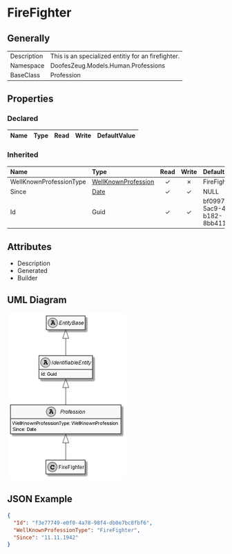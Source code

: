 ﻿# FireFighter

## Generally

|||
|:-|:-|
|Description|This is an specialized entitiy for an firefighter.|
|Namespace|DoofesZeug.Models.Human.Professions|
|BaseClass|Profession|

## Properties

### Declared

|Name|Type|Read|Write|DefaultValue|
|:---|:---|:--:|:---:|:-----------|

### Inherited

|Name|Type|Read|Write|DefaultValue|
|:---|:---|:--:|:---:|:-----------|
|WellKnownProfessionType|[WellKnownProfession](../../Enumerations/DoofesZeug.Models.Human.Professions/WellKnownProfession.md)|&#x2713;|&#x2717;|FireFighter|
|Since|[Date](../../Models/DoofesZeug.Models.DateAndTime/Date.md)|&#x2713;|&#x2713;|NULL|
|Id|Guid|&#x2713;|&#x2713;|bf0997f3-5ac9-4577-b182-8bb41147a786|

## Attributes

- Description
- Generated
- Builder

## UML Diagram

![FireFighter.png](./FireFighter.png "FireFighter")

## JSON Example

```json
{
  "Id": "f3e77749-e0f0-4a78-98f4-db0e7bc8fbf6",
  "WellKnownProfessionType": "FireFighter",
  "Since": "11.11.1942"
}
```

